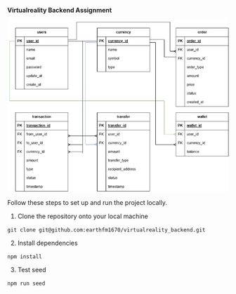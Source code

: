 **Virtualreality Backend Assignment**

![ERD Diagram](https://raw.githubusercontent.com/earthfm1670/virtualreality_backend/refs/heads/main/Backend%20Test%20ERD.drawio.png)


Follow these steps to set up and run the project locally.

1. Clone the repository onto your local machine

```
git clone git@github.com:earthfm1670/virtualreality_backend.git
```

2. Install dependencies

```
npm install
```

3. Test seed

```
npm run seed
```
